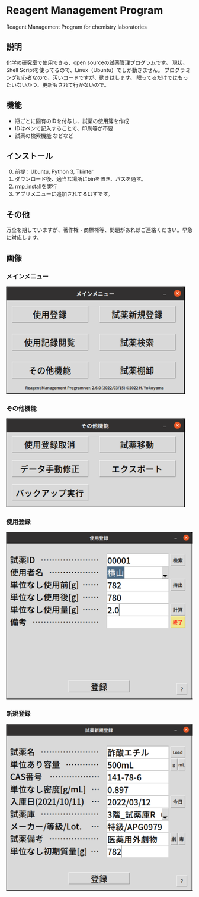 # Reagent Management Program
Reagent Management Program for chemistry laboratories

## 説明
化学の研究室で使用できる、open sourceの試薬管理プログラムです。
現状、Shell Scriptを使ってるので、Linux（Ubuntu）でしか動きません。
プログラミング初心者なので、汚いコードですが、動きはします。
眠ってるだけではもったいないかつ、更新もされて行かないので。

## 機能
- 瓶ごとに固有のIDを付与し、試薬の使用簿を作成
- IDはペンで記入することで、印刷等が不要
- 試薬の検索機能
などなど

## インストール
0. 前提：Ubuntu, Python 3, Tkinter
1. ダウンロード後、適当な場所にbinを置き、パスを通す。
2. rmp_installを実行
3. アプリメニューに追加されてるはずです。

## その他
万全を期していますが、著作権・商標権等、問題があればご連絡ください。早急に対応します。

## 画像
### メインメニュー
![image](https://github.com/HiroYokoyama/Reagent_Management_Program/blob/main/img/1.png)

### その他機能
![image](https://github.com/HiroYokoyama/Reagent_Management_Program/blob/main/img/2.png)

### 使用登録
![image](https://github.com/HiroYokoyama/Reagent_Management_Program/blob/main/img/3.png)

### 新規登録
![image](https://github.com/HiroYokoyama/Reagent_Management_Program/blob/main/img/4.png)

